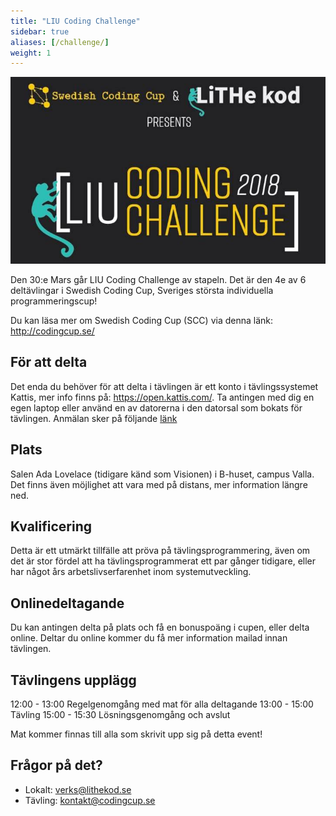 ```yaml
---
title: "LIU Coding Challenge"
sidebar: true
aliases: [/challenge/]
weight: 1
---
```


![Event banner](/assets/liu-challenge.jpg)

Den 30:e Mars går LIU Coding Challenge av stapeln. Det är den 4e av 6
deltävlingar i Swedish Coding Cup, Sveriges största individuella
programmeringscup!

Du kan läsa mer om Swedish Coding Cup (SCC) via denna länk:
http://codingcup.se/

## För att delta
Det enda du behöver för att delta i tävlingen är ett konto i tävlingssystemet
Kattis, mer info finns på: https://open.kattis.com/.  Ta antingen med dig en
egen laptop eller använd en av datorerna i den datorsal som bokats för
tävlingen.
Anmälan sker på följande [länk](https://www.eventbrite.com/e/liu-code-challenge-tickets-43362475331)

## Plats
Salen Ada Lovelace (tidigare känd som Visionen) i B-huset, campus Valla. Det
finns även möjlighet att vara med på distans, mer information längre ned.

## Kvalificering
Detta är ett utmärkt tillfälle att pröva på tävlingsprogrammering, även om det
är stor fördel att ha tävlingsprogrammerat ett par gånger tidigare, eller har
något års arbetslivserfarenhet inom systemutveckling.

## Onlinedeltagande
Du kan antingen delta på plats och få en bonuspoäng i cupen, eller delta
online. Deltar du online kommer du få mer information mailad innan tävlingen.

## Tävlingens upplägg
12:00 - 13:00 Regelgenomgång med mat för alla deltagande
13:00 - 15:00 Tävling
15:00 - 15:30 Lösningsgenomgång och avslut

Mat kommer finnas till alla som skrivit upp sig på detta event!

## Frågor på det?
* Lokalt: verks@lithekod.se
* Tävling: kontakt@codingcup.se
